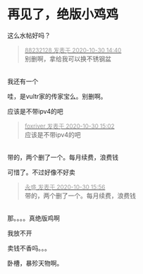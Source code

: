 # 再见了，绝版小鸡鸡


这么水帖好吗？

<div class="quote"><blockquote><font size="2"><a href="https://www.hostloc.com/forum.php?mod=redirect&amp;goto=findpost&amp;pid=9375193&amp;ptid=760233" target="_blank"><font color="#999999">88232128 发表于 2020-10-30 14:40</font></a></font><br />
别删啊，拿给我可以换不锈钢盆</blockquote></div><br />
 我还有一个

哇，是vultr家的传家宝么。别删啊。

应该是不带ipv4的吧

<div class="quote"><blockquote><font size="2"><a href="https://www.hostloc.com/forum.php?mod=redirect&amp;goto=findpost&amp;pid=9375338&amp;ptid=760233" target="_blank"><font color="#999999">foxriver 发表于 2020-10-30 15:02</font></a></font><br />
应该是不带ipv4的吧</blockquote></div><br />
带的，两个删了一个。每月续费，浪费钱

可惜了。不过好像不好卖<img id="aimg_A9hw4" onclick="zoom(this, this.src, 0, 0, 0)" class="zoom" src="https://cdn.jsdelivr.net/gh/hishis/forum-master/public/images/patch.gif" onmouseover="img_onmouseoverfunc(this)" onload="thumbImg(this)" border="0" alt="" />

<div class="quote"><blockquote><font size="2"><a href="https://www.hostloc.com/forum.php?mod=redirect&amp;goto=findpost&amp;pid=9375636&amp;ptid=760233" target="_blank"><font color="#999999">永盛 发表于 2020-10-30 15:56</font></a></font><br />
带的，两个删了一个。每月续费，浪费钱</blockquote></div><br />
那。。。。真绝版鸡啊

我放不开<img src="static/image/smiley/default/lol.gif" smilieid="12" border="0" alt="" /><img src="static/image/smiley/default/lol.gif" smilieid="12" border="0" alt="" /><img src="static/image/smiley/default/lol.gif" smilieid="12" border="0" alt="" />

卖钱不香吗。。。<img id="aimg_e1GBO" onclick="zoom(this, this.src, 0, 0, 0)" class="zoom" src="https://cdn.jsdelivr.net/gh/hishis/forum-master/public/images/patch.gif" onmouseover="img_onmouseoverfunc(this)" onload="thumbImg(this)" border="0" alt="" />

卧槽，暴殄天物啊。<br />

